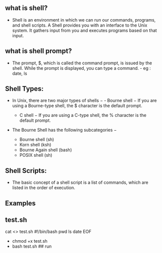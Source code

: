 ## what is shell?
   - Shell is an environment in which we can run our commands, programs, and shell scripts. A Shell provides you with an interface to the Unix system. It gathers input from you and executes programs based on that input.
## what is shell prompt? 
   - The prompt, $, which is called the command prompt, is issued by the shell. While the prompt is displayed, you can type a command.
	- eg : date, ls
## Shell Types:
   - In Unix, there are two major types of shells −
	- Bourne shell − If you are using a Bourne-type shell, the $ character is the default prompt.
    	- C shell − If you are using a C-type shell, the % character is the default prompt.

   - The Bourne Shell has the following subcategories −
    	- Bourne shell (sh)
        - Korn shell (ksh)
        - Bourne Again shell (bash)
        - POSIX shell (sh)

## Shell Scripts:
   - The basic concept of a shell script is a list of commands, which are listed in the order of execution.
	
## Examples
   ## test.sh
   cat <<EOF>> test.sh
   #!/bin/bash
   pwd
   ls
   date
   EOF
   - chmod +x test.sh
   - bash test.sh ## run

